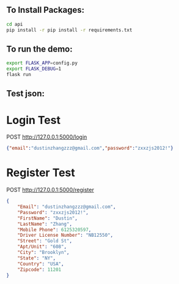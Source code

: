 ## To Install Packages:
```bash
cd api
pip install -r pip install -r requirements.txt
```
## To run the demo:
```bash
export FLASK_APP=config.py
export FLASK_DEBUG=1
flask run
```
## Test json:
# Login Test
POST http://127.0.0.1:5000/login
```json
{"email":"dustinzhangzzz@gmail.com","password":"zxxzjs2012!"}
```
# Register Test
POST http://127.0.0.1:5000/register
```json
{
    "Email": "dustinzhangzzz@gmail.com",
    "Password": "zxxzjs2012!",
    "FirstName": "Dustin",
    "LastName": "Zhang",
    "Mobile Phone": 6125320597,
    "Driver License Number": "NB12550",
    "Street": "Gold St",
    "Apt/Unit": "608",
    "City": "Brooklyn",
    "State": "NY",
    "Country": "USA",
    "Zipcode": 11201
}
```
